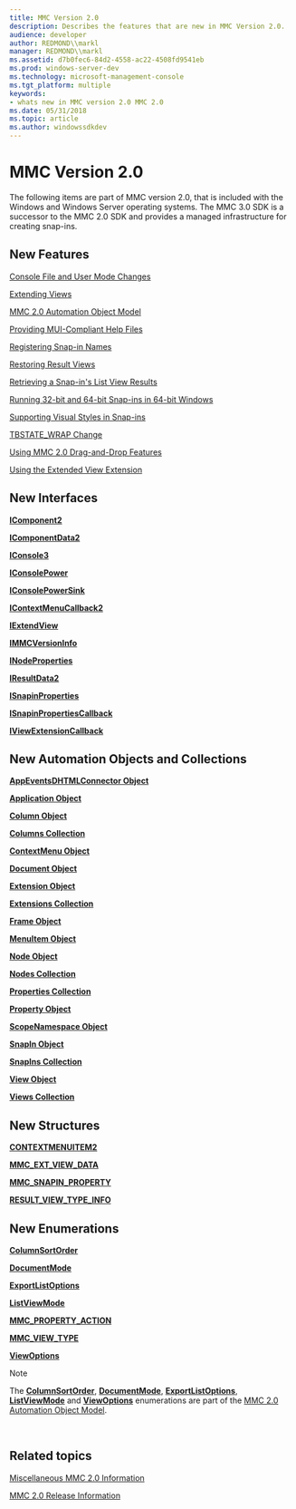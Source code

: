 ```yaml
---
title: MMC Version 2.0
description: Describes the features that are new in MMC Version 2.0.
audience: developer
author: REDMOND\\markl
manager: REDMOND\\markl
ms.assetid: d7b0fec6-84d2-4558-ac22-4508fd9541eb
ms.prod: windows-server-dev
ms.technology: microsoft-management-console
ms.tgt_platform: multiple
keywords:
- whats new in MMC version 2.0 MMC 2.0
ms.date: 05/31/2018
ms.topic: article
ms.author: windowssdkdev
---
```


# MMC Version 2.0

The following items are part of MMC version 2.0, that is included with the Windows and Windows Server operating systems. The MMC 3.0 SDK is a successor to the MMC 2.0 SDK and provides a managed infrastructure for creating snap-ins.

## New Features

[Console File and User Mode Changes](console-file-and-user-mode-changes.md)

[Extending Views](extending-views.md)

[MMC 2.0 Automation Object Model](mmc-2-0-automation-object-model.md)

[Providing MUI-Compliant Help Files](providing-mui-compliant-help-files.md)

[Registering Snap-in Names](registering-snap-in-names.md)

[Restoring Result Views](restoring-result-views.md)

[Retrieving a Snap-in's List View Results](retrieving-a-snap-in-s-list-view-results.md)

[Running 32-bit and 64-bit Snap-ins in 64-bit Windows](running-32-bit-and-64-bit-snap-ins-in-64-bit-windows.md)

[Supporting Visual Styles in Snap-ins](supporting-visual-styles-in-snap-ins.md)

[TBSTATE\_WRAP Change](tbstate-wrap-change.md)

[Using MMC 2.0 Drag-and-Drop Features](using-mmc-2-0-drag-and-drop-features.md)

[Using the Extended View Extension](using-the-extended-view-extension.md)

## New Interfaces

[**IComponent2**](icomponent2.md)

[**IComponentData2**](icomponentdata2.md)

[**IConsole3**](iconsole3.md)

[**IConsolePower**](iconsolepower.md)

[**IConsolePowerSink**](iconsolepowersink.md)

[**IContextMenuCallback2**](icontextmenucallback2.md)

[**IExtendView**](iextendview.md)

[**IMMCVersionInfo**](immcversioninfo.md)

[**INodeProperties**](inodeproperties.md)

[**IResultData2**](iresultdata2.md)

[**ISnapinProperties**](isnapinproperties.md)

[**ISnapinPropertiesCallback**](isnapinpropertiescallback.md)

[**IViewExtensionCallback**](iviewextensioncallback.md)

## New Automation Objects and Collections

[**AppEventsDHTMLConnector Object**](appeventsdhtmlconnector-object.md)

[**Application Object**](application-object.md)

[**Column Object**](column-object.md)

[**Columns Collection**](columns-collection.md)

[**ContextMenu Object**](contextmenu-object.md)

[**Document Object**](document-object.md)

[**Extension Object**](extension-object.md)

[**Extensions Collection**](extensions-collection.md)

[**Frame Object**](frame-object.md)

[**MenuItem Object**](menuitem-object.md)

[**Node Object**](node-object.md)

[**Nodes Collection**](nodes-collection.md)

[**Properties Collection**](properties-collection.md)

[**Property Object**](property-object.md)

[**ScopeNamespace Object**](scopenamespace-object.md)

[**SnapIn Object**](snapin-object.md)

[**SnapIns Collection**](snapins-collection.md)

[**View Object**](view-object.md)

[**Views Collection**](views-collection.md)

## New Structures

[**CONTEXTMENUITEM2**](contextmenuitem2.md)

[**MMC\_EXT\_VIEW\_DATA**](mmc-ext-view-data.md)

[**MMC\_SNAPIN\_PROPERTY**](mmc-snapin-property.md)

[**RESULT\_VIEW\_TYPE\_INFO**](result-view-type-info.md)

## New Enumerations

[**ColumnSortOrder**](/windows/win32/MmcObj/ne-mmcobj-columnsortorder?branch=master)

[**DocumentMode**](documentmode.md)

[**ExportListOptions**](exportlistoptions.md)

[**ListViewMode**](listviewmode.md)

[**MMC\_PROPERTY\_ACTION**](mmc-property-action.md)

[**MMC\_VIEW\_TYPE**](mmc-view-type.md)

[**ViewOptions**](viewoptions.md)

> [!Note]  
> The [**ColumnSortOrder**](/windows/win32/MmcObj/ne-mmcobj-columnsortorder?branch=master), [**DocumentMode**](documentmode.md), [**ExportListOptions**](exportlistoptions.md), [**ListViewMode**](listviewmode.md) and [**ViewOptions**](viewoptions.md) enumerations are part of the [MMC 2.0 Automation Object Model](mmc-2-0-automation-object-model.md).

 

## Related topics

<dl> <dt>

[Miscellaneous MMC 2.0 Information](miscellaneous-mmc-2-0-information.md)
</dt> <dt>

[MMC 2.0 Release Information](mmc-2-0-release-information.md)
</dt> </dl>

 

 




